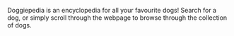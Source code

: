 Doggiepedia is an encyclopedia for all your favourite dogs! Search for a dog, or simply scroll through the webpage
to browse through the collection of dogs. 